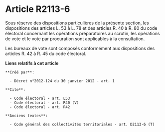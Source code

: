 # Article R2113-6

Sous réserve des dispositions particulières de la présente section, les dispositions des articles L. 53 à L. 78 et des
articles R. 40 à R. 80 du code électoral concernant les opérations préparatoires au scrutin, les opérations de vote et le
vote par procuration sont applicables à la consultation. 

Les bureaux de vote sont composés conformément aux dispositions des articles R. 42 à R. 45 du code électoral.

**Liens relatifs à cet article**

	**Créé par**:

	  - Décret n°2012-124 du 30 janvier 2012 - art. 1

	**Cite**:

	  - Code électoral - art. L53
	  - Code électoral - art. R40 (V)
	  - Code électoral - art. R42

	**Anciens textes**:

	  - Code général des collectivités territoriales - art. D2113-6 (T)
